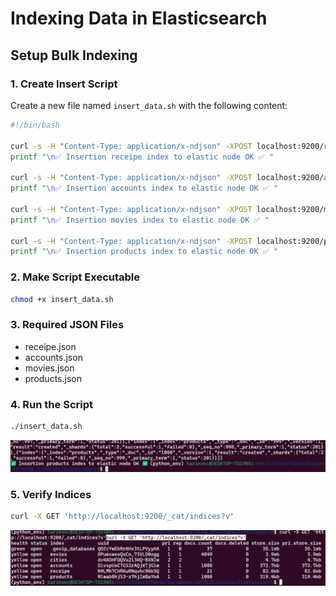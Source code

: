 # Indexing Data in Elasticsearch

## Setup Bulk Indexing

### 1. Create Insert Script
Create a new file named `insert_data.sh` with the following content:

```bash
#!/bin/bash

curl -s -H "Content-Type: application/x-ndjson" -XPOST localhost:9200/receipe/_bulk --data-binary "@receipe.json" &&\
printf "\n✅ Insertion receipe index to elastic node OK ✅ "

curl -s -H "Content-Type: application/x-ndjson" -XPOST localhost:9200/accounts/docs/_bulk --data-binary "@accounts.json"
printf "\n✅ Insertion accounts index to elastic node OK ✅ "

curl -s -H "Content-Type: application/x-ndjson" -XPOST localhost:9200/movies/_bulk --data-binary "@movies.json"
printf "\n✅ Insertion movies index to elastic node OK ✅ "

curl -s -H "Content-Type: application/x-ndjson" -XPOST localhost:9200/products/_bulk --data-binary "@products.json"
printf "\n✅ Insertion products index to elastic node OK ✅ "
```

### 2. Make Script Executable
```bash
chmod +x insert_data.sh
```

### 3. Required JSON Files
- receipe.json
- accounts.json
- movies.json
- products.json

### 4. Run the Script
```bash
./insert_data.sh
```
![alt text](./Capture/Index/data.png)

### 5. Verify Indices
```bash
curl -X GET 'http://localhost:9200/_cat/indices?v'
```

![alt text](./Capture/Index/verif_data.png)